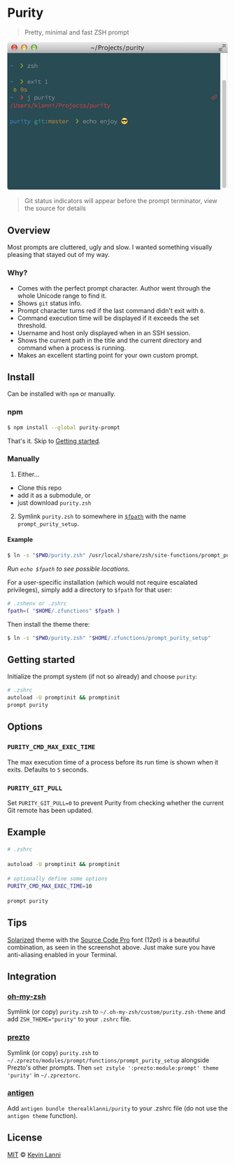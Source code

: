 # Purity

> Pretty, minimal and fast ZSH prompt

![screenshot](screenshot.png)
> Git status indicators will appear before the prompt terminator, view the source for details

## Overview

Most prompts are cluttered, ugly and slow. I wanted something visually pleasing that stayed out of my way.

### Why?

- Comes with the perfect prompt character. Author went through the whole Unicode range to find it.
- Shows `git` status info.
- Prompt character turns red if the last command didn't exit with `0`.
- Command execution time will be displayed if it exceeds the set threshold.
- Username and host only displayed when in an SSH session.
- Shows the current path in the title and the current directory and command when a process is running.
- Makes an excellent starting point for your own custom prompt.


## Install

Can be installed with `npm` or manually.

### npm

```sh
$ npm install --global purity-prompt
```

That's it. Skip to [Getting started](#getting-started).

### Manually

1. Either…
  - Clone this repo
  - add it as a submodule, or
  - just download `purity.zsh`

2. Symlink `purity.zsh` to somewhere in [`$fpath`](http://www.refining-linux.org/archives/46/ZSH-Gem-12-Autoloading-functions/) with the name `prompt_purity_setup`.

#### Example

```sh
$ ln -s "$PWD/purity.zsh" /usr/local/share/zsh/site-functions/prompt_purity_setup
```
*Run `echo $fpath` to see possible locations.*

For a user-specific installation (which would not require escalated privileges), simply add a directory to `$fpath` for that user:

```sh
# .zshenv or .zshrc
fpath=( "$HOME/.zfunctions" $fpath )
```

Then install the theme there:

```sh
$ ln -s "$PWD/purity.zsh" "$HOME/.zfunctions/prompt_purity_setup"
```


## Getting started

Initialize the prompt system (if not so already) and choose `purity`:

```sh
# .zshrc
autoload -U promptinit && promptinit
prompt purity
```


## Options

### `PURITY_CMD_MAX_EXEC_TIME`

The max execution time of a process before its run time is shown when it exits. Defaults to `5` seconds.

### `PURITY_GIT_PULL`

Set `PURITY_GIT_PULL=0` to prevent Purity from checking whether the current Git remote has been updated.

## Example

```sh
# .zshrc

autoload -U promptinit && promptinit

# optionally define some options
PURITY_CMD_MAX_EXEC_TIME=10

prompt purity
```


## Tips

[Solarized](http://ethanschoonover.com/solarized) theme with the [Source Code Pro](https://github.com/adobe/source-code-pro) font (12pt) is a beautiful combination, as seen in the screenshot above. Just make sure you have anti-aliasing enabled in your Terminal.


## Integration

### [oh-my-zsh](https://github.com/robbyrussell/oh-my-zsh)

Symlink (or copy) `purity.zsh` to `~/.oh-my-zsh/custom/purity.zsh-theme` and add `ZSH_THEME="purity"` to your `.zshrc` file.

### [prezto](https://github.com/sorin-ionescu/prezto)

Symlink (or copy) `purity.zsh` to `~/.zprezto/modules/prompt/functions/prompt_purity_setup` alongside Prezto's other prompts. Then `set zstyle ':prezto:module:prompt' theme 'purity'` in `~/.zpreztorc`.

### [antigen](https://github.com/zsh-users/antigen)

Add `antigen bundle therealklanni/purity` to your .zshrc file (do not use the `antigen theme` function).


## License

[MIT](http://opensource.org/licenses/MIT) © [Kevin Lanni](https://github.com/therealklanni)

